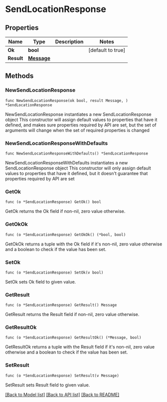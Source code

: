 # SendLocationResponse

## Properties

Name | Type | Description | Notes
------------ | ------------- | ------------- | -------------
**Ok** | **bool** |  | [default to true]
**Result** | [**Message**](Message.md) |  | 

## Methods

### NewSendLocationResponse

`func NewSendLocationResponse(ok bool, result Message, ) *SendLocationResponse`

NewSendLocationResponse instantiates a new SendLocationResponse object
This constructor will assign default values to properties that have it defined,
and makes sure properties required by API are set, but the set of arguments
will change when the set of required properties is changed

### NewSendLocationResponseWithDefaults

`func NewSendLocationResponseWithDefaults() *SendLocationResponse`

NewSendLocationResponseWithDefaults instantiates a new SendLocationResponse object
This constructor will only assign default values to properties that have it defined,
but it doesn't guarantee that properties required by API are set

### GetOk

`func (o *SendLocationResponse) GetOk() bool`

GetOk returns the Ok field if non-nil, zero value otherwise.

### GetOkOk

`func (o *SendLocationResponse) GetOkOk() (*bool, bool)`

GetOkOk returns a tuple with the Ok field if it's non-nil, zero value otherwise
and a boolean to check if the value has been set.

### SetOk

`func (o *SendLocationResponse) SetOk(v bool)`

SetOk sets Ok field to given value.


### GetResult

`func (o *SendLocationResponse) GetResult() Message`

GetResult returns the Result field if non-nil, zero value otherwise.

### GetResultOk

`func (o *SendLocationResponse) GetResultOk() (*Message, bool)`

GetResultOk returns a tuple with the Result field if it's non-nil, zero value otherwise
and a boolean to check if the value has been set.

### SetResult

`func (o *SendLocationResponse) SetResult(v Message)`

SetResult sets Result field to given value.



[[Back to Model list]](../README.md#documentation-for-models) [[Back to API list]](../README.md#documentation-for-api-endpoints) [[Back to README]](../README.md)


